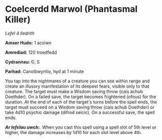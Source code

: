 # Coelcerdd Marwol (Phantasmal Killer)

*Lefel 4 lledrith*

**Amser Hudo:** 1 acsiwn

**Amrediad:** 120 troedfedd

**Cydrannau:** G, S

**Parhad:** Canolbwyntio, hyd at 1 minute

You tap into the nightmares of a creature you can see within range and create an illusory manifestation of its deepest fears, visible only to that creature. The target must make a Wisdom saving throw (cais achub Doethder). On a failed save, the target becomes frightened (ofnus) for the duration. At the end of each of the target's turns before the spell ends, the target must succeed on a Wisdom saving throw (cais achub Doethder) or take 4d10 psychic damage (difrod seicic). On a successful save, the spell ends.

***Ar lefelau uwch:***. When you cast this spell using a spell slot of 5th level or higher, the damage increases by 1d10 for each slot level above 4th.